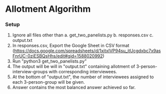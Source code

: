 # Allotment Algorithm
### Setup
1.  Ignore all files other than
    a.  get_two_panelists.py
    b.  responses.csv
    c.  output.txt
2.  In responses.csv, Export the Google Sheet in CSV format (https://docs.google.com/spreadsheets/d/1xitxlVP94su_itUcgdxbc7x9asFnrUC-0ziESBQsHhs/edit#gid=1588020992)
3.  Run "python3 get_two_panelists.py"
4.  The output will be will in "output.txt" containing allotment of 3-person-interview-groups
    with corresponding interviewees.
5.  At the bottom of "output.txt", the number of interviewees assigned to each 3-person-group
    will be given.
6.  Answer contains the most balanced answer achieved so far.